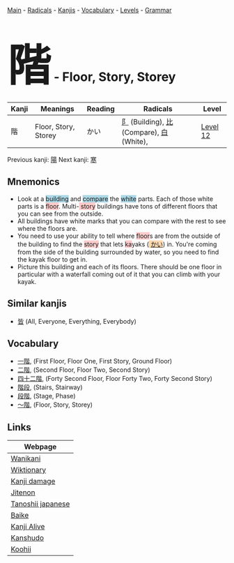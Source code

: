 <style> bigfont {font-size: 100px}</style>
[Main](../README.md) -
[Radicals](../radicals.md) -
[Kanjis](../kanjis.md) -
[Vocabulary](../vocabulary.md) -
[Levels](../levels.md) -
[Grammar](../grammar.md)
# <bigfont> 階</bigfont> - Floor, Story, Storey 

| Kanji | Meanings | Reading | Radicals | Level |
| --- | --- | --- | --- | --- |
| 階 | Floor, Story, Storey | かい | [阝](../radicals/阝.md) (Building), [比](../radicals/比.md) (Compare), [白](../radicals/白.md) (White),  | [Level 12](../levels/wk_level12.md) |

Previous kanji: [陽](陽.md) Next kanji: [寒](寒.md) 

## Mnemonics
 * Look at a <span style="background-color:#ADD8E6"> building</span> and <span style="background-color:#ADD8E6"> compare</span> the <span style="background-color:#ADD8E6"> white</span> parts. Each of those white parts is a <span style="background-color:#ffcccb"> floor</span>. Multi-<span style="background-color:#ffcccb"> story</span> buildings have tons of different floors that you can see from the outside.
* All buildings have white marks that you can compare with the rest to see where the floors are. 
* You need to use your ability to tell where <span style="background-color:#ffcccb"> floor</span>s are from the outside of the building to find the <span style="background-color:#ffcccb"> story</span> that lets <span style="background-color:#ffcccb"> ka</span>yaks (<span style="background-color:#fed8b1"> [かい](https://jisho.org/search/かい)</span>) in. You're coming from the side of the building surrounded by water, so you need to find the kayak floor to get in.
* Picture this building and each of its floors. There should be one floor in particular with a waterfall coming out of it that you can climb with your kayak.


## Similar kanjis
 * [皆](皆.md) (All, Everyone, Everything, Everybody)


## Vocabulary
 * [一階](../vocabulary/階.md), (First Floor, Floor One, First Story, Ground Floor)
* [二階](../vocabulary/階.md), (Second Floor, Floor Two, Second Story)
* [四十二階](../vocabulary/階.md), (Forty Second Floor, Floor Forty Two, Forty Second Story)
* [階段](../vocabulary/階.md), (Stairs, Stairway)
* [段階](../vocabulary/階.md), (Stage, Phase)
* [〜階](../vocabulary/階.md), (Floor, Story, Storey)



## Links 

| Webpage |
| --- |
| [Wanikani          ](https://www.wanikani.com/kanji/階) |
| [Wiktionary        ](https://en.wiktionary.org/wiki/階) |
| [Kanji damage      ](http://www.kanjidamage.com/kanji/search?utf8=✓&q=階) |
| [Jitenon           ](https://jitenon.com/kanji/階) |
| [Tanoshii japanese ](https://www.tanoshiijapanese.com/dictionary/kanji.cfm?k=階) |
| [Baike             ](https://baike.baidu.com/item/階) |
| [Kanji Alive       ](https://app.kanjialive.com/階) |
| [Kanshudo          ](https://www.kanshudo.com/searchmn?q=階) |
| [Koohii            ](https://kanji.koohii.com/study/kanji/階) |

